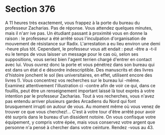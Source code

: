 # Section 376

A 11 heures très exactement, vous frappez à la porte du bureau
du professeur Zacharias. Pas de réponse. Vous attendez quelques
minutes, mais il n'arr ive pas. Un étudiant passant à proximité
vous en donne la raison : le professeur a été arrêté sous
l'inculpation d'organisation de mouvement de résistance sur
Radix. L'arrestation a eu lieu environ une demi -heure plus tôt.
Cependant, le professeur vous att endait : peut -être a -t-il eu le
temps de vous laisser un message pour le cas où, selon ses
suppositions, vous seriez bien l'agent terrien chargé d'entrer en
contact avec lui. Vous ouvrez donc la porte et vous pénétrez dans
son bureau qui est dans un état d e désordre indescriptible. Des
manuscrits et des livres d'histoire jonchent le sol (les
universitaires, en effet, utilisent encore des livres !). Vous
concentrez vos recherches  sur le bureau lui -même. Examinez
attentivement l'illustration ci -contre afin de  voir ce qui, dans ce
fouillis, peut être un renseignement important laissé là tout
exprès à votre intention par le professeur Zacharias. Tout à vos
recherches, vous n'avez pas entendu arriver plusieurs gardes
Arcadiens du Nord qui font brusquement irrupti on autour de
vous. Au moment même où vous venez de trouver ce que vous
cherchez!... C'est à votre tour d'être arrêté pour avoir été surpris
dans le bureau d'un dissident notoire. On vous confisque votre
équipement, y compris votre épée, mais vous conservez  votre
argent que personne n'a pensé à chercher dans votre ceinture.
Rendez -vous au 43.